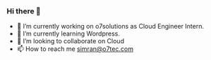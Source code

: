 ### Hi there 👋
- 🔭 I’m currently working on o7solutions as Cloud Engineer Intern.
- 🌱 I’m currently learning Wordpress.
- 👯 I’m looking to collaborate on Cloud 
- 📫 How to reach me simran@o7tec.com
